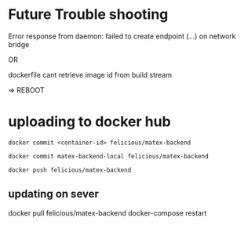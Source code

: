 # Future Trouble shooting

Error response from daemon: failed to create endpoint (...) on network bridge

OR

dockerfile cant retrieve image id from build stream

=> REBOOT

# uploading to docker hub

```
docker commit <container-id> felicious/matex-backend

docker commit matex-backend-local felicious/matex-backend

docker push felicious/matex-backend
```

## updating on sever

docker pull felicious/matex-backend docker-compose restart